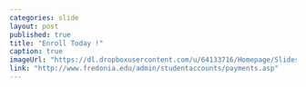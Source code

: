 ```yaml
---
categories: slide
layout: post
published: true
title: "Enroll Today !"
caption: true
imageUrl: "https://dl.dropboxusercontent.com/u/64133716/Homepage/Slides/change_1500.jpg"
link: "http://www.fredonia.edu/admin/studentaccounts/payments.asp"
---
```


